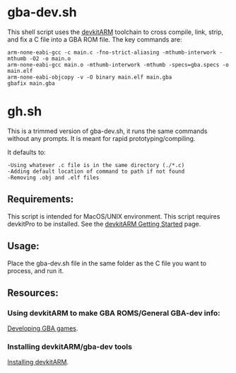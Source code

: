 # gba-dev.sh
This shell script uses the [devkitARM](https://github.com/devkitPro) toolchain to cross compile, link, strip, and fix a C file into a GBA ROM file.
The key commands are:

    arm-none-eabi-gcc -c main.c -fno-strict-aliasing -mthumb-interwork -mthumb -O2 -o main.o
    arm-none-eabi-gcc main.o -mthumb-interwork -mthumb -specs=gba.specs -o main.elf
    arm-none-eabi-objcopy -v -O binary main.elf main.gba
    gbafix main.gba

# gh.sh
This is a trimmed version of gba-dev.sh, it runs the same commands without any prompts.
It is meant for rapid prototyping/compiling.

It defaults to:
    
    -Using whatever .c file is in the same directory (./*.c)
    -Adding default location of command to path if not found
    -Removing .obj and .elf files 

## Requirements:
This script is intended for MacOS/UNIX environment.
This script requires devkitPro to be installed.
See the [devkitARM Getting Started](https://devkitpro.org/wiki/Getting_Started) page.

## Usage:
Place the gba-dev.sh file in the same folder as the C file you want to process, and run it. 

## Resources:
### Using devkitARM to make GBA ROMS/General GBA-dev info:
[Developing GBA games](https://www.reinterpretcast.com/writing-a-game-boy-advance-game).
### Installing devkitARM/gba-dev tools
[Installing devkitARM](https://devkitpro.org/wiki/Getting_Started).
